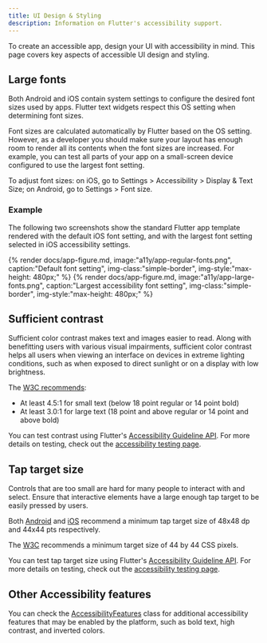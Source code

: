 ```yaml
---
title: UI Design & Styling
description: Information on Flutter's accessibility support.
---
```


To create an accessible app, design your UI with accessibility in mind.
This page covers key aspects of accessible UI design and styling.

## Large fonts

Both Android and iOS contain system settings to configure the desired font
sizes used by apps. Flutter text widgets respect this OS setting when
determining font sizes.

Font sizes are calculated automatically by Flutter based on the OS setting.
However, as a developer you should make sure your layout has enough room to
render all its contents when the font sizes are increased.
For example, you can test all parts of your app on a small-screen
device configured to use the largest font setting.

To adjust font sizes: on iOS, go to
Settings > Accessibility > Display & Text Size;
on Android, go to Settings > Font size.

### Example

The following two screenshots show the standard Flutter app
template rendered with the default iOS font setting,
and with the largest font setting selected in iOS accessibility settings.

<div class="wrapping-row">
  {% render docs/app-figure.md, image:"a11y/app-regular-fonts.png", caption:"Default font setting", img-class:"simple-border", img-style:"max-height: 480px;" %}
  {% render docs/app-figure.md, image:"a11y/app-large-fonts.png", caption:"Largest accessibility font setting", img-class:"simple-border", img-style:"max-height: 480px;" %}
</div>


## Sufficient contrast

Sufficient color contrast makes text and images easier to read.
Along with benefitting users with various visual impairments,
sufficient color contrast helps all users when viewing an interface
on devices in extreme lighting conditions,
such as when exposed to direct sunlight or on a display with low
brightness.

The [W3C recommends][]:

* At least 4.5:1 for small text (below 18 point regular or 14 point bold)
* At least 3.0:1 for large text (18 point and above regular or 14 point and
  above bold)

You can test contrast using Flutter's [Accessibility Guideline API][].
For more details on testing, check out the [accessibility testing page](/ui/accessibility/accessibility-testing/).

[W3C recommends]: https://www.w3.org/TR/UNDERSTANDING-WCAG20/visual-audio-contrast-contrast.html
## Tap target size

Controls that are too small are hard for many people to interact with and select.
Ensure that interactive elements have a large enough tap target to be easily
pressed by users.  

Both [Android][] and [iOS][] recommend a minimum tap target size of 48x48 dp and 44x44 pts respectively.

The [W3C] recommends a minimum target size of 44 by 44 CSS pixels.

You can test tap target size using Flutter's [Accessibility Guideline API][].
For more details on testing, check out the [accessibility testing page](/ui/accessibility/accessibility-testing/).

[Android]: https://developer.android.com/guide/topics/ui/accessibility/apps#large-controls
[iOS]: https://developer.apple.com/design/human-interface-guidelines/accessibility#Mobility
[W3C]: https://www.w3.org/WAI/WCAG21/Understanding/target-size.html

[Accessibility Guideline API]: {{site.api}}/flutter/flutter_test/AccessibilityGuideline-class.html

## Other Accessibility features

You can check the [AccessibilityFeatures] class for additional
accessibility features that may be enabled by the platform,
such as bold text, high contrast, and inverted colors.

[AccessibilityFeatures]: https://api.flutter.dev/flutter/dart-ui/AccessibilityFeatures-class.html
